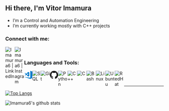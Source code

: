 ## Hi there, I'm Vitor Imamura

- I’m a Control and Automation Engineering
- I’m currently working mostly with C++ projects

### Connect with me:

[<img align="left" alt="Imamura6 | LinkedIn" width="30px" src="https://img.icons8.com/color/48/000000/linkedin.png"/>][linkedin]
[<img align="left" alt="Imamura6 | Instagram" width="30px" src="https://img.icons8.com/fluent/48/000000/instagram-new.png"/>][instagram]

<br />

### Languages and Tools:

<img align="left" alt="Visual Studio Code" width="26px" src="https://raw.githubusercontent.com/github/explore/80688e429a7d4ef2fca1e82350fe8e3517d3494d/topics/visual-studio-code/visual-studio-code.png" />
<img align="left" alt="SQL" width="26px" src="https://img.icons8.com/officel/80/000000/database.png" />
<img align="left" alt="Git" width="30px" src="https://img.icons8.com/color/48/000000/git.png" />
<img align="left" alt="GitHub" width="26px" src="https://raw.githubusercontent.com/github/explore/78df643247d429f6cc873026c0622819ad797942/topics/github/github.png" />
<img align="left" alt="Python" width="30px" src="https://img.icons8.com/color/48/000000/python.png"/>
<img align="left" alt="C++" width="30px" src="https://img.icons8.com/color/48/000000/c-plus-plus-logo.png"/>
<img align="left" alt="C" width="30px" src="https://img.icons8.com/color/48/000000/c-programming.png"/>
<img align="left" alt="Bash" width="30px" src="https://cdn.jsdelivr.net/npm/simple-icons@3.4.1/icons/gnubash.svg"/>
<img align="left" alt="Linux" width="30px" src="https://img.icons8.com/color/48/000000/linux.png"/>
<img align="left" alt="Ubuntu" width="30px" src="https://img.icons8.com/color/48/000000/ubuntu--v1.png"/>
<img align="left" alt="RedHat" width="30px" src="https://img.icons8.com/color/48/000000/red-hat.png"/>

<br />
<br />

---

[![Top Langs](https://github-readme-stats.vercel.app/api/top-langs/?username=imamura6&theme=nord&hide_border=true)](https://github.com/anuraghazra/github-readme-stats)

![Imamura6's github stats](https://github-readme-stats.vercel.app/api?username=imamura6&show_icons=true&theme=nord&hide_border=true)

[instagram]: https://www.instagram.com/imamuravitor
[linkedin]: https://www.linkedin.com/in/vitor-imamura

